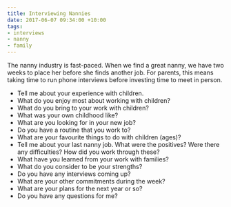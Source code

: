 ```yaml
---
title: Interviewing Nannies
date: 2017-06-07 09:34:00 +10:00
tags:
- interviews
- nanny
- family
---
```


The nanny industry is fast-paced. When we find a great nanny, we have two weeks to place her before she finds another job. For parents, this means taking time to run phone interviews before investing time to meet in person. 

* Tell me about your experience with children. 
* What do you enjoy most about working with children? 
* What do you bring to your work with children?
* What was your own childhood like? 
* What are you looking for in your new job? 
* Do you have a routine that you work to? 
* What are your favourite things to do with children (ages)? 
* Tell me about your last nanny job. What were the positives? Were there any difficulties? How did you work through these? 
* What have you learned from your work with families? 
* What do you consider to be your strengths? 
* Do you have any interviews coming up? 
* What are your other commitments during the week?
* What are your plans for the next year or so? 
* Do you have any questions for me? 
